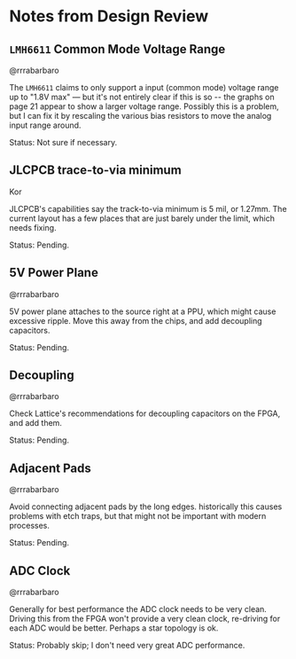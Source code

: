 # Notes from Design Review

## `LMH6611` Common Mode Voltage Range

@rrrabarbaro

The `LMH6611` claims to only support a input (common mode) voltage range up to
"1.8V max" &mdash; but it's not entirely clear if this is so -- the graphs on
page 21 appear to show a larger voltage range.  Possibly this is a problem, but
I can fix it by rescaling the various bias resistors to move the analog input
range around.

Status: Not sure if necessary.

## JLCPCB trace-to-via minimum

Kor

JLCPCB's capabilities say the track-to-via minimum is 5 mil, or 1.27mm.  The current layout has a few places that are just barely under the limit, which needs fixing.

Status: Pending.

## 5V Power Plane

@rrrabarbaro

5V power plane attaches to the source right at a PPU, which might cause excessive ripple.  Move this away from the chips, and add decoupling capacitors.

Status: Pending.

## Decoupling

@rrrabarbaro

Check Lattice's recommendations for decoupling capacitors on the FPGA, and add them.

Status: Pending.

## Adjacent Pads

@rrrabarbaro

Avoid connecting adjacent pads by the long edges. historically this causes problems with etch traps, but that might not be important with modern processes.

Status: Pending.

## ADC Clock

@rrrabarbaro

Generally for best performance the ADC clock needs to be very clean.  Driving this from the FPGA won't provide a very clean clock, re-driving for each ADC would be better.  Perhaps a star topology is ok.

Status: Probably skip; I don't need very great ADC performance.
